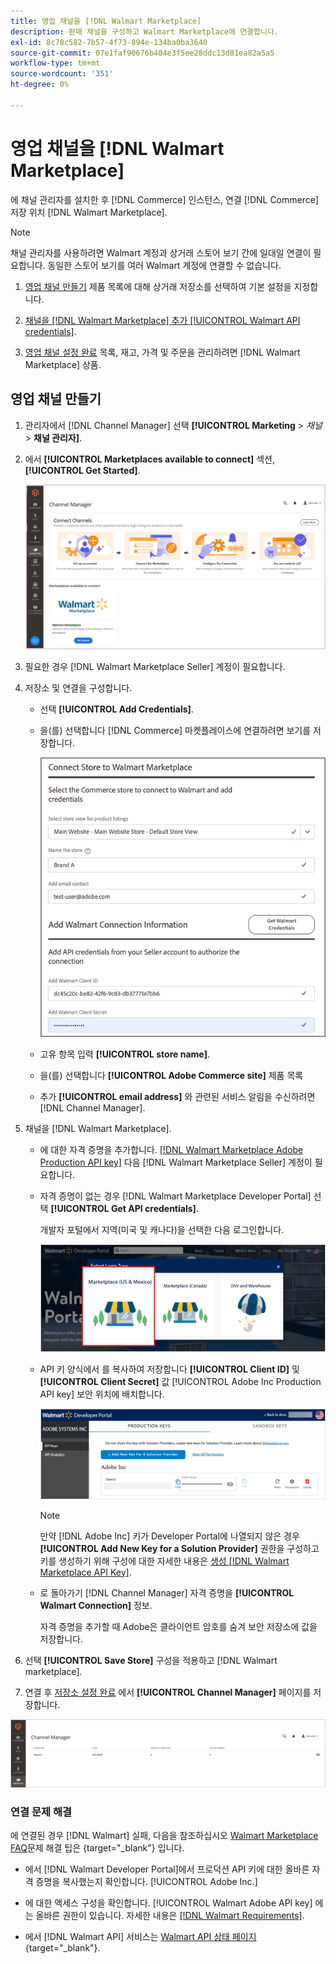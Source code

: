 ```yaml
---
title: 영업 채널을 [!DNL Walmart Marketplace]
description: 판매 채널을 구성하고 Walmart Marketplace에 연결합니다.
exl-id: 8c78c582-7b57-4f73-894e-134ba0ba3640
source-git-commit: 07e1faf90676b404e3f5ee28ddc13d81ea82a5a5
workflow-type: tm+mt
source-wordcount: '351'
ht-degree: 0%

---
```


# 영업 채널을 [!DNL Walmart Marketplace]

에 채널 관리자를 설치한 후 [!DNL Commerce] 인스턴스, 연결 [!DNL Commerce] 저장 위치 [!DNL Walmart Marketplace].

>[!NOTE]
>
>채널 관리자를 사용하려면 Walmart 계정과 상거래 스토어 보기 간에 일대일 연결이 필요합니다. 동일한 스토어 보기를 여러 Walmart 계정에 연결할 수 없습니다.

1. [영업 채널 만들기](#create-the-sales-channel) 제품 목록에 대해 상거래 저장소를 선택하여 기본 설정을 지정합니다.

1. [채널을 [!DNL Walmart Marketplace] 추가 [!UICONTROL Walmart API credentials]](#connect-the-channel-to-walmart-marketplace).

1. [영업 채널 설정 완료](#complete-store-setup) 목록, 재고, 가격 및 주문을 관리하려면 [!DNL Walmart Marketplace] 상품.

## 영업 채널 만들기

1. 관리자에서 [!DNL Channel Manager] 선택 **[!UICONTROL Marketing** > _채널&#x200B;_> **채널 관리자]**.

1. 에서 **[!UICONTROL Marketplaces available to connect]** 섹션, **[!UICONTROL Get Started]**.

   ![새 연결 [!DNL Walmart] 저장 위치 [!DNL Channel Manager]](assets/channel-manager-home.png)

1. 필요한 경우 [!DNL Walmart Marketplace Seller] 계정이 필요합니다.

1. 저장소 및 연결을 구성합니다.

   - 선택 **[!UICONTROL Add Credentials]**.

   - 을(를) 선택합니다 [!DNL Commerce] 마켓플레이스에 연결하려면 보기를 저장합니다.

      ![상거래 및 연결 구성 [!DNL Walmart Marketplace] 변환 전: [!DNL Channel Manager]](assets/configure-commerce-to-marketplace-connection.png)

   - 고유 항목 입력 **[!UICONTROL store name]**.

   - 을(를) 선택합니다 **[!UICONTROL Adobe Commerce site]** 제품 목록

   - 추가 **[!UICONTROL email address]** 와 관련된 서비스 알림을 수신하려면 [!DNL Channel Manager].

1. 채널을 [!DNL Walmart Marketplace].

   - 에 대한 자격 증명을 추가합니다. [[!DNL Walmart Marketplace Adobe Production API key]](walmart-requirements.md#generate-a-walmart-marketplace-production-api-key) 다음 [!DNL Walmart Marketplace Seller] 계정이 필요합니다.

   - 자격 증명이 없는 경우 [!DNL Walmart Marketplace Developer Portal] 선택 **[!UICONTROL Get API credentials]**.

      개발자 포털에서 지역(미국 및 캐나다)을 선택한 다음 로그인합니다.

      ![[!DNL Walmart Marketplace] 계정 로그인](assets/walmart-marketplace-login-page.png)

   - API 키 양식에서 를 복사하여 저장합니다 **[!UICONTROL Client ID]** 및 **[!UICONTROL Client Secret]** 값 [!UICONTROL Adobe Inc Production API key] 보안 위치에 배치합니다.

      ![[!DNL Walmart Marketplace API key] 구성 페이지](assets/walmart-api-key-management-form.png)

      >[!NOTE]
      >
      >만약 [!DNL Adobe Inc] 키가 Developer Portal에 나열되지 않은 경우 **[!UICONTROL Add New Key for a Solution Provider]** 권한을 구성하고 키를 생성하기 위해 구성에 대한 자세한 내용은 [생성 [!DNL Walmart Marketplace API Key]](walmart-requirements.md#generate-a-walmart-marketplace-api-key).

   - 로 돌아가기 [!DNL Channel Manager] 자격 증명을 **[!UICONTROL Walmart Connection]** 정보.

      자격 증명을 추가할 때 Adobe은 클라이언트 암호를 숨겨 보안 저장소에 값을 저장합니다.

1. 선택 **[!UICONTROL Save Store]** 구성을 적용하고 [!DNL Walmart marketplace].

1. 연결 후 [저장소 설정 완료](complete-store-setup.md) 에서 **[!UICONTROL Channel Manager]** 페이지를 저장합니다.

![첫 번째 저장소 설정](assets/channel-manager-setup-first-store.png)

### 연결 문제 해결

에 연결된 경우 [!DNL Walmart] 실패, 다음을 참조하십시오 [Walmart Marketplace FAQ](https://developer.walmart.com/faq/us/faq-auth/)문제 해결 팁은 {target=&quot;_blank&quot;} 입니다.

- 에서 [!DNL Walmart Developer Portal]에서 프로덕션 API 키에 대한 올바른 자격 증명을 복사했는지 확인합니다. [!UICONTROL Adobe Inc.]

- 에 대한 액세스 구성을 확인합니다. [!UICONTROL Walmart Adobe API key] 에는 올바른 권한이 있습니다. 자세한 내용은 [[!DNL Walmart Requirements]](walmart-requirements.md##generate-a-walmart-marketplace-api-key).

- 에서 [!DNL Walmart API] 서비스는 [Walmart API 상태 페이지](https://developer.walmart.com/us/whats-new/new-api-status-information-now-available/){target=&quot;_blank&quot;}.

